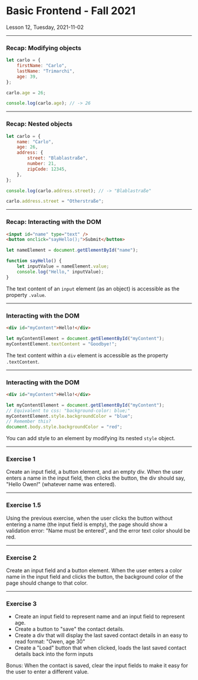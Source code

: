 <!-- .slide: id="lesson12" -->

# Basic Frontend - Fall 2021

Lesson 12, Tuesday, 2021-11-02

---

### Recap: Modifying objects

```js
let carlo = {
    firstName: "Carlo",
    lastName: "Trimarchi",
    age: 39,
};

carlo.age = 26;

console.log(carlo.age); // -> 26
```

---

### Recap: Nested objects

```js
let carlo = {
    name: "Carlo",
    age: 26,
    address: {
        street: "Blablastraße",
        number: 21,
        zipCode: 12345,
    },
};

console.log(carlo.address.street); // -> "Blablastraße"

carlo.address.street = "Otherstraße";
```

---

### Recap: Interacting with the DOM

```html
<input id="name" type="text" />
<button onclick="sayHello();">Submit</button>
```

```js
let nameElement = document.getElementById("name");

function sayHello() {
    let inputValue = nameElement.value;
    console.log("Hello," inputValue);
}
```

The text content of an `input` element (as an object) is accessible as the property `.value`.

---

### Interacting with the DOM

```html
<div id="myContent">Hello!</div>
```

```js
let myContentElement = document.getElementById("myContent");
myContentElement.textContent = "Goodbye!";
```

The text content within a `div` element is accessible as the property `.textContent`.

---

### Interacting with the DOM

```html
<div id="myContent">Hello!</div>
```

```js
let myContentElement = document.getElementById("myContent");
// Equivalent to css: "background-color: blue;"
myContentElement.style.backgroundColor = "blue";
// Remember this?
document.body.style.backgroundColor = "red";
```

You can add style to an element by modifying its nested `style` object.

---

### Exercise 1

Create an input field, a button element, and an empty div. When the user enters a name in the input field, then clicks the button, the div should say, "Hello Owen!" (whatever name was entered).

---

### Exercise 1.5

Using the previous exercise, when the user clicks the button without entering a name (the input field is empty), the page should show a validation error: "Name must be entered", and the error text color should be red.

---

### Exercise 2

Create an input field and a button element. When the user enters a color name in the input field and clicks the button, the background color of the page should change to that color.

---

### Exercise 3

* Create an input field to represent name and an input field to represent age.
* Create a button to "save" the contact details.
* Create a div that will display the last saved contact details in an easy to read format: "Owen, age 30"
* Create a "Load" button that when clicked, loads the last saved contact details back into the form inputs

Bonus: When the contact is saved, clear the input fields to make it easy for the user to enter a different value.